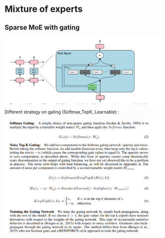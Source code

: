 
# Mixture of experts

## Sparse MoE with gating 

![smoe](assets/Gating_MoE.png)

Different strategy on gating (Softmax,TopK, Learnable) :

![assets](assets/Gating_Strategy.png)
